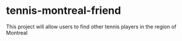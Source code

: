 # tennis-montreal-friend
This project will allow users to find other tennis players in the region of Montreal
